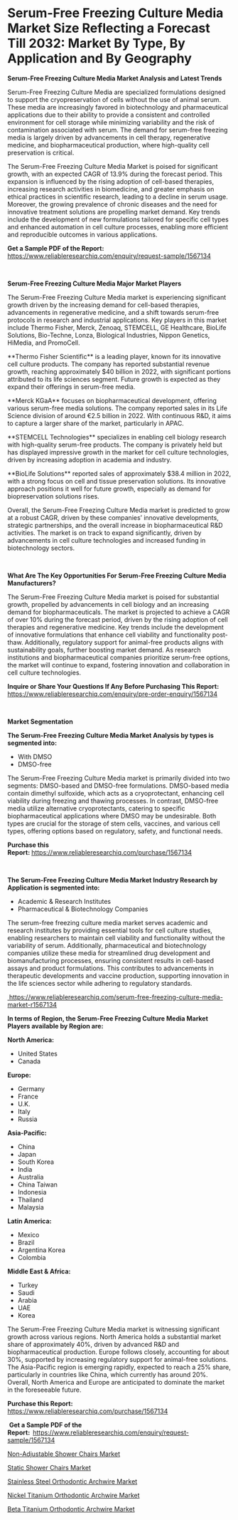 <p><h1>Serum-Free Freezing Culture Media Market Size Reflecting a Forecast Till 2032: Market By Type, By Application and By Geography</h1></p><p><strong>Serum-Free Freezing Culture Media Market Analysis and Latest Trends</strong></p>
<p><p>Serum-Free Freezing Culture Media are specialized formulations designed to support the cryopreservation of cells without the use of animal serum. These media are increasingly favored in biotechnology and pharmaceutical applications due to their ability to provide a consistent and controlled environment for cell storage while minimizing variability and the risk of contamination associated with serum. The demand for serum-free freezing media is largely driven by advancements in cell therapy, regenerative medicine, and biopharmaceutical production, where high-quality cell preservation is critical.</p><p>The Serum-Free Freezing Culture Media Market is poised for significant growth, with an expected CAGR of 13.9% during the forecast period. This expansion is influenced by the rising adoption of cell-based therapies, increasing research activities in biomedicine, and greater emphasis on ethical practices in scientific research, leading to a decline in serum usage. Moreover, the growing prevalence of chronic diseases and the need for innovative treatment solutions are propelling market demand. Key trends include the development of new formulations tailored for specific cell types and enhanced automation in cell culture processes, enabling more efficient and reproducible outcomes in various applications.</p></p>
<p><strong>Get a Sample PDF of the Report:&nbsp;</strong> <a href="https://www.reliableresearchiq.com/enquiry/request-sample/1567134?utm_campaign=1170&utm_medium=2&utm_source=Github&utm_content=ia&utm_term=22032025&utm_id=serum-free-freezing-culture-media">https://www.reliableresearchiq.com/enquiry/request-sample/1567134</a></p>
<p>&nbsp;</p>
<p><strong>Serum-Free Freezing Culture Media Major Market Players</strong></p>
<p><p>The Serum-Free Freezing Culture Media market is experiencing significant growth driven by the increasing demand for cell-based therapies, advancements in regenerative medicine, and a shift towards serum-free protocols in research and industrial applications. Key players in this market include Thermo Fisher, Merck, Zenoaq, STEMCELL, GE Healthcare, BioLife Solutions, Bio-Techne, Lonza, Biological Industries, Nippon Genetics, HiMedia, and PromoCell.</p><p>**Thermo Fisher Scientific** is a leading player, known for its innovative cell culture products. The company has reported substantial revenue growth, reaching approximately $40 billion in 2022, with significant portions attributed to its life sciences segment. Future growth is expected as they expand their offerings in serum-free media.</p><p>**Merck KGaA** focuses on biopharmaceutical development, offering various serum-free media solutions. The company reported sales in its Life Science division of around €2.5 billion in 2022. With continuous R&D, it aims to capture a larger share of the market, particularly in APAC.</p><p>**STEMCELL Technologies** specializes in enabling cell biology research with high-quality serum-free products. The company is privately held but has displayed impressive growth in the market for cell culture technologies, driven by increasing adoption in academia and industry.</p><p>**BioLife Solutions** reported sales of approximately $38.4 million in 2022, with a strong focus on cell and tissue preservation solutions. Its innovative approach positions it well for future growth, especially as demand for biopreservation solutions rises.</p><p>Overall, the Serum-Free Freezing Culture Media market is predicted to grow at a robust CAGR, driven by these companies’ innovative developments, strategic partnerships, and the overall increase in biopharmaceutical R&D activities. The market is on track to expand significantly, driven by advancements in cell culture technologies and increased funding in biotechnology sectors.</p></p>
<p>&nbsp;</p>
<p><strong>What Are The Key Opportunities For Serum-Free Freezing Culture Media Manufacturers?</strong></p>
<p><p>The Serum-Free Freezing Culture Media market is poised for substantial growth, propelled by advancements in cell biology and an increasing demand for biopharmaceuticals. The market is projected to achieve a CAGR of over 10% during the forecast period, driven by the rising adoption of cell therapies and regenerative medicine. Key trends include the development of innovative formulations that enhance cell viability and functionality post-thaw. Additionally, regulatory support for animal-free products aligns with sustainability goals, further boosting market demand. As research institutions and biopharmaceutical companies prioritize serum-free options, the market will continue to expand, fostering innovation and collaboration in cell culture technologies.</p></p>
<p><strong>Inquire or Share Your Questions If Any Before Purchasing This Report:</strong> <a href="https://www.reliableresearchiq.com/enquiry/pre-order-enquiry/1567134?utm_campaign=1170&utm_medium=2&utm_source=Github&utm_content=ia&utm_term=22032025&utm_id=serum-free-freezing-culture-media">https://www.reliableresearchiq.com/enquiry/pre-order-enquiry/1567134</a></p>
<p>&nbsp;</p>
<p><strong>Market Segmentation</strong></p>
<p><strong>The Serum-Free Freezing Culture Media Market Analysis by types is segmented into:</strong></p>
<p><ul><li>With DMSO</li><li>DMSO-free</li></ul></p>
<p><p>The Serum-Free Freezing Culture Media market is primarily divided into two segments: DMSO-based and DMSO-free formulations. DMSO-based media contain dimethyl sulfoxide, which acts as a cryoprotectant, enhancing cell viability during freezing and thawing processes. In contrast, DMSO-free media utilize alternative cryoprotectants, catering to specific biopharmaceutical applications where DMSO may be undesirable. Both types are crucial for the storage of stem cells, vaccines, and various cell types, offering options based on regulatory, safety, and functional needs.</p></p>
<p><strong>Purchase this Report:&nbsp;</strong><a href="https://www.reliableresearchiq.com/purchase/1567134?utm_campaign=1170&utm_medium=2&utm_source=Github&utm_content=ia&utm_term=22032025&utm_id=serum-free-freezing-culture-media">https://www.reliableresearchiq.com/purchase/1567134</a></p>
<p>&nbsp;</p>
<p><strong>The Serum-Free Freezing Culture Media Market Industry Research by Application is segmented into:</strong></p>
<p><ul><li>Academic & Research Institutes</li><li>Pharmaceutical & Biotechnology Companies</li></ul></p>
<p><p>The serum-free freezing culture media market serves academic and research institutes by providing essential tools for cell culture studies, enabling researchers to maintain cell viability and functionality without the variability of serum. Additionally, pharmaceutical and biotechnology companies utilize these media for streamlined drug development and biomanufacturing processes, ensuring consistent results in cell-based assays and product formulations. This contributes to advancements in therapeutic developments and vaccine production, supporting innovation in the life sciences sector while adhering to regulatory standards.</p></p>
<p><a href="https://www.reliableresearchiq.com/serum-free-freezing-culture-media-market-r1567134?utm_campaign=1170&utm_medium=2&utm_source=Github&utm_content=ia&utm_term=22032025&utm_id=serum-free-freezing-culture-media">&nbsp;https://www.reliableresearchiq.com/serum-free-freezing-culture-media-market-r1567134</a></p>
<p><strong>In terms of Region, the Serum-Free Freezing Culture Media Market Players available by Region are:</strong></p>
<p>
    <p> <strong> North America: </strong>
        <ul>
            <li>United States</li>
            <li>Canada</li>
        </ul>
        </p> 
    <p> <strong> Europe: </strong>
        <ul>
            <li>Germany</li>
            <li>France</li>
            <li>U.K.</li>
            <li>Italy</li>
            <li>Russia</li>
        </ul>
        </p> 
    <p> <strong> Asia-Pacific: </strong>
        <ul>
            <li>China</li>
            <li>Japan</li>
            <li>South Korea</li>
            <li>India</li>
            <li>Australia</li>
            <li>China Taiwan</li>
            <li>Indonesia</li>
            <li>Thailand</li>
            <li>Malaysia</li>
        </ul>
        </p> 
    <p> <strong> Latin America: </strong>
        <ul>
            <li>Mexico</li>
            <li>Brazil</li>
            <li>Argentina Korea</li>
            <li>Colombia</li>
        </ul>
        </p> 
    <p> <strong> Middle East & Africa: </strong>
        <ul>
            <li>Turkey</li>
            <li>Saudi</li>
            <li>Arabia</li>
            <li>UAE</li>
            <li>Korea</li>
        </ul>
    </p>
    </p>
<p><p>The Serum-Free Freezing Culture Media market is witnessing significant growth across various regions. North America holds a substantial market share of approximately 40%, driven by advanced R&D and biopharmaceutical production. Europe follows closely, accounting for about 30%, supported by increasing regulatory support for animal-free solutions. The Asia-Pacific region is emerging rapidly, expected to reach a 25% share, particularly in countries like China, which currently has around 20%. Overall, North America and Europe are anticipated to dominate the market in the foreseeable future.</p></p>
<p><strong>Purchase this Report: </strong><a href="https://www.reliableresearchiq.com/purchase/1567134?utm_campaign=1170&utm_medium=2&utm_source=Github&utm_content=ia&utm_term=22032025&utm_id=serum-free-freezing-culture-media">https://www.reliableresearchiq.com/purchase/1567134</a></p>
<p>&nbsp;<strong>Get a Sample PDF of the Report:&nbsp;&nbsp;</strong><a href="https://www.reliableresearchiq.com/enquiry/request-sample/1567134?utm_campaign=1170&utm_medium=2&utm_source=Github&utm_content=ia&utm_term=22032025&utm_id=serum-free-freezing-culture-media">https://www.reliableresearchiq.com/enquiry/request-sample/1567134</a></p>
<p><strong></strong></p>
<p><p><a href="https://github.com/duskodazzi34/Market-Research-Report-List-1/blob/main/non-adjustable-shower-chairs-market.md?utm_campaign=1170&utm_medium=2&utm_source=Github&utm_content=ia&utm_term=22032025&utm_id=serum-free-freezing-culture-media">Non-Adjustable Shower Chairs Market</a></p><p><a href="https://github.com/kabotcaddoub/Market-Research-Report-List-1/blob/main/static-shower-chairs-market.md?utm_campaign=1170&utm_medium=2&utm_source=Github&utm_content=ia&utm_term=22032025&utm_id=serum-free-freezing-culture-media">Static Shower Chairs Market</a></p><p><a href="https://github.com/kimomeifbnu26/Market-Research-Report-List-1/blob/main/stainless-steel-orthodontic-archwire-market.md?utm_campaign=1170&utm_medium=2&utm_source=Github&utm_content=ia&utm_term=22032025&utm_id=serum-free-freezing-culture-media">Stainless Steel Orthodontic Archwire Market</a></p><p><a href="https://github.com/forttgoddym7/Market-Research-Report-List-1/blob/main/nickel-titanium-orthodontic-archwire-market.md?utm_campaign=1170&utm_medium=2&utm_source=Github&utm_content=ia&utm_term=22032025&utm_id=serum-free-freezing-culture-media">Nickel Titanium Orthodontic Archwire Market</a></p><p><a href="https://github.com/daddskokenk4/Market-Research-Report-List-1/blob/main/beta-titanium-orthodontic-archwire-market.md?utm_campaign=1170&utm_medium=2&utm_source=Github&utm_content=ia&utm_term=22032025&utm_id=serum-free-freezing-culture-media">Beta Titanium Orthodontic Archwire Market</a></p></p>